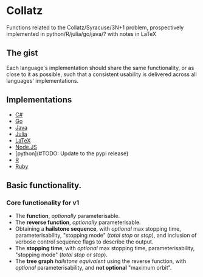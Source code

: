 # Collatz
Functions related to the Collatz/Syracuse/3N+1 problem, prospectively implemented in python/R/julia/go/java/? with notes in LaTeX
## The gist
Each language's implementation should share the same functionality, or as close to it as possible, such that a consistent usability is delivered across all languages' implementations.
## Implementations
* [C#](#TODO)
* [Go](#TODO)
* [Java](#TODO)
* [Julia](#TODO)
* [LaTeX](#TODO)
* [Node.JS](#TODO)
* [python](#TODO: Update to the pypi release)
* [R](#TODO)
* [Ruby](#TODO)
## Basic functionality.
### Core functionality for v1
* The **function**, _optionally_ parameterisable.
* The **reverse function**, _optionally_ parameterisable.
* Obtaining a **hailstone sequence**, with _optional_ max stopping time, parameterisability, "stopping mode" (_total stop_ or _stop_), and inclusion of verbose control sequence flags to describe the output.
* The **stopping time**, with _optional_ max stopping time, parameterisability, "stopping mode" (_total stop_ or _stop_).
* The **tree graph** _hailstone equivalent_ using the reverse function, with _optional_ parameterisability, and **not optional** "maximum orbit".
